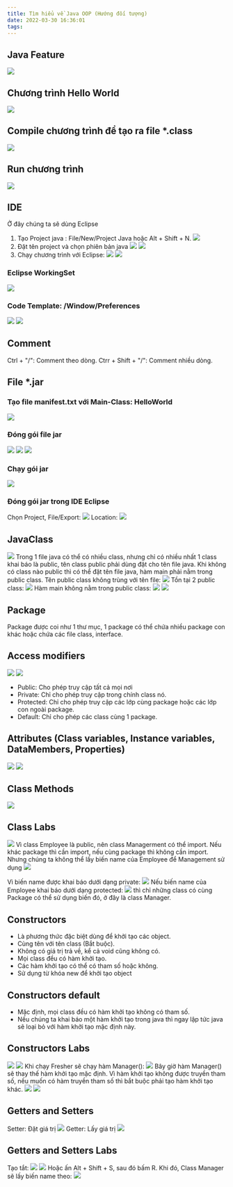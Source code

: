 ```yaml
---
title: Tìm hiểu về Java OOP (Hướng đối tượng)
date: 2022-03-30 16:36:01
tags:
---
```


## Java Feature
![](/images/JavaPost/a1.png)

## Chương trình Hello World
![](/images/JavaPost/a2.png)

## Compile chương trình để tạo ra file *.class

![](/images/JavaPost/a3.png)

## Run chương trình

![](/images/JavaPost/a4.png)

## IDE

Ở đây chúng ta sẽ dùng Eclipse

1. Tạo Project java : File/New/Project Java hoặc Alt + Shift + N. 
![](/images/JavaPost/a5.png)
2. Đặt tên project và chọn phiên bản java
![](/images/JavaPost/a6.png)
![](/images/JavaPost/a7.png)
3. Chạy chương trình với Eclipse:
![](/images/JavaPost/a8.png)
![](/images/JavaPost/a9.png)
### Eclipse WorkingSet
![](/images/JavaPost/a10.png)

### Code Template: /Window/Preferences
![](/images/JavaPost/a11.png)
![](/images/JavaPost/a12.png)
## Comment
Ctrl + "/": Comment theo dòng.
Ctrr + Shift + "/": Comment nhiều dòng.
## File *.jar

### Tạo file manifest.txt với Main-Class: HelloWorld
![](/images/JavaPost/a13.png)
### Đóng gói file jar
![](/images/JavaPost/a14.png)
![](/images/JavaPost/a15.png)
![](/images/JavaPost/a16.png)
### Chạy gói jar
![](/images/JavaPost/a17.png)
### Đóng gói jar trong IDE Eclipse
Chọn Project, File/Export:
![](/images/JavaPost/a18.png)
Location:
![](/images/JavaPost/a19.png)
## JavaClass
![](/images/JavaPost/a20.png)
Trong 1 file java có thể có nhiều class, nhưng chỉ có nhiều nhất 1 class khai báo là public, tên class public phải dùng đặt cho tên file java. Khi không có class nào public thì có thể đặt tên file java, hàm main phải nằm trong public class.
Tên public class không trùng với tên file:
![](/images/JavaPost/a21.png)
Tồn tại 2 public class:
![](/images/JavaPost/a22.png)
Hàm main không nằm trong public class:
![](/images/JavaPost/a23.png)
![](/images/JavaPost/a24.png)
## Package
Package được coi như 1 thư mục, 1 package có thể chứa nhiều package con khác hoặc chứa các file class, interface.
## Access modifiers
![](/images/JavaPost/a25.png)
![](/images/JavaPost/a26.png)
- Public: Cho phép truy cập tất cả mọi nơi
- Private: Chỉ cho phép truy cập trong chính class nó.
- Protected: Chỉ cho phép truy cập các lớp cùng package hoặc các lớp con ngoài package.
- Default: Chỉ cho phép các class cùng 1 package.

## Attributes (Class variables, Instance variables, DataMembers, Properties)
![](/images/JavaPost/a27.png)
![](/images/JavaPost/a28.png)
## Class Methods
![](/images/JavaPost/a29.png)
## Class Labs
![](/images/JavaPost/a30.png)
Vì class Employee là public, nên class Managerment có thể import.
Nếu khác package thì cần import, nếu cùng package thì không cần import.
Nhưng chúng ta không thể lấy biến name của Employee để Management sử dụng
![](/images/JavaPost/a31.png)
 
Vì biến name được khai báo dưới dạng private:
![](/images/JavaPost/a32.png)
Nếu biến name của Employee khai báo dưới dạng protected:
![](/images/JavaPost/a33.png)
thì chỉ những class có cùng Package có thể sử dụng biến đó, ở đây là class Manager.
## Constructors
- Là phương thức đặc biệt dùng để khởi tạo các object.
- Cùng tên với tên class (Bắt buộc).
- Không có giá trị trả về, kể cả void cũng không có.
- Mọi class đều có hàm khởi tạo.
- Các hàm khởi tạo có thể có tham số hoặc không.
- Sử dụng từ khóa new để khởi tạo object

## Constructors default
- Mặc định, mọi class đều có hàm khởi tạo không có tham số.
- Nếu chúng ta khai báo một hàm khởi tạo trong java thì ngay lập tức java sẽ loại bỏ với hàm khởi tạo mặc định này.

## Constructors Labs
![](/images/JavaPost/a34.png)
![](/images/JavaPost/a35.png)
Khi chạy Fresher sẽ chạy hàm Manager():
![](/images/JavaPost/a36.png)
Bây giờ hàm Manager() sẽ thay thế hàm khởi tạo mặc định.
Vì hàm khởi tạo không được truyền tham số, nếu muốn có hàm truyền tham số thì bắt buộc phải tạo hàm khởi tạo khác.
![](/images/JavaPost/a37.png)
![](/images/JavaPost/a38.png)
## Getters and Setters
Setter: Đặt giá trị
![](/images/JavaPost/a39.png)
Getter: Lấy giá trị
![](/images/JavaPost/a40.png)
## Getters and Setters Labs
Tạo tắt:
![](/images/JavaPost/a41.png)
![](/images/JavaPost/a42.png)
Hoặc ấn Alt + Shift + S, sau đó bấm R.
Khi đó, Class Manager sẽ lấy biến name theo:
![](/images/JavaPost/a43.png)
